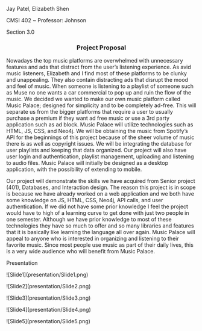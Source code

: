 <p>Jay Patel, Elizabeth Shen</p>
<p>CMSI 402 ~ Professor: Johnson</p>
Section 3.0
<h3><center>Project Proposal</h3></center>
<p>Nowadays the top music platforms are overwhelmed with unnecessary features and ads that distract from the user’s listening experience. As avid music listeners, Elizabeth and I find most of these platforms to be clunky and unappealing. They also contain distracting ads that disrupt the mood and feel of music. When someone is listening to a playlist of someone such as Muse no one wants a car commercial to pop up and ruin the flow of the music. We decided we wanted to make our own music platform called Music Palace; designed for simplicity and to be completely ad-free. This will separate us from the bigger platforms that require a user to usually purchase a premium if they want ad free music or use a 3rd party application such as ad block.
Music Palace will utilize technologies such as HTML, JS, CSS, and Neo4j. We will be obtaining the music from Spotify’s API for the beginnings of this project because of the sheer volume of music there is as well as copyright issues. We will be integrating the database for user playlists and keeping that data organized. Our project will also have user login and authentication, playlist management, uploading and listening to audio files. Music Palace will initially be designed as a desktop application, with the possibility of extending to mobile.</p>
<p>Our project will demonstrate the skills we have acquired from Senior project (401), Databases, and Interaction design. The reason this project is in scope is because we have already worked on a web application and we both have some knowledge on JS, HTML, CSS, Neo4j, API calls, and user authentication. If we did not have some prior knowledge I feel the project would have to high of a learning curve to get done with just two people in one semester. Although we have prior knowledge to most of these technologies they have so much to offer and so many libraries and features that it is basically like learning the language all over again. Music Palace will appeal to anyone who is interested in organizing and listening to their favorite music. Since most people use music as part of their daily lives, this is a very wide audience who will benefit from Music Palace. </p>

Presentation
<p>![Slide1](presentation/Slide1.png)</p>
<p>![Slide2](presentation/Slide2.png)</p>
<p>![Slide3](presentation/Slide3.png)</p>
<p>![Slide4](presentation/Slide4.png)</p>
<p>![Slide5](presentation/Slide5.png)</p>
